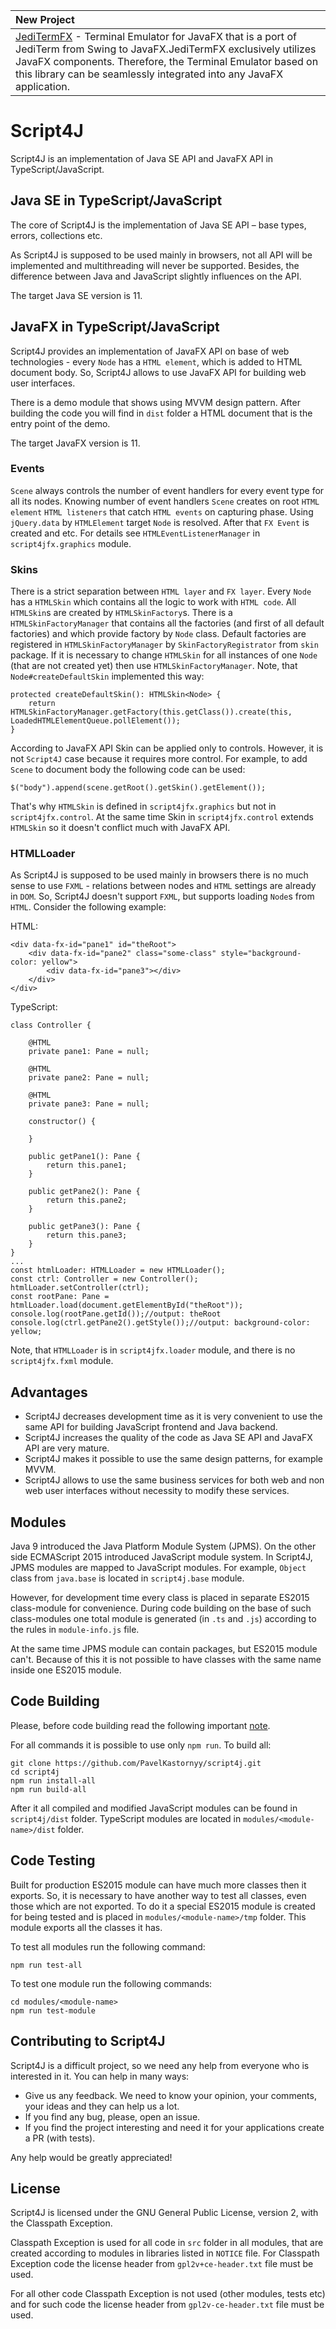 | New Project  |
|:-------------|
| [JediTermFX](https://github.com/PavelKastornyy/jeditermfx) - Terminal Emulator for JavaFX  that is a port of JediTerm from Swing to JavaFX.JediTermFX exclusively utilizes JavaFX components. Therefore, the Terminal Emulator based on this library can be seamlessly integrated into any JavaFX application.  |

# Script4J
Script4J is an implementation of Java SE API and JavaFX API in TypeScript/JavaScript.

## Java SE in TypeScript/JavaScript
The core of Script4J is the implementation of Java SE API – base types, errors, collections etc. 

As Script4J is supposed to be used mainly in browsers, not all API will be implemented and multithreading will never 
be supported. Besides, the difference between Java and JavaScript slightly influences on the API.

The target Java SE version is 11.

## JavaFX in TypeScript/JavaScript
Script4J provides an implementation of JavaFX API on base of web technologies - every `Node` has a `HTML element`, which
is added to HTML document body. So, Script4J allows to use JavaFX API for building web user interfaces.

There is a demo module that shows using MVVM design pattern. After building the code you will find in `dist` folder 
a HTML document that is the entry point of the demo.

The target JavaFX version is 11.

### Events
`Scene` always controls the number of event handlers for every event type for all its nodes. Knowing number of event
handlers `Scene` creates on root `HTML element` `HTML listeners` that catch `HTML events` on capturing phase. 
Using `jQuery.data` by `HTMLElement` target `Node` is resolved. After that `FX Event` is created and etc. For details 
see `HTMLEventListenerManager` in `script4jfx.graphics` module.

### Skins
There is a strict separation between `HTML layer` and `FX layer`. Every `Node` has a `HTMLSkin` which contains all the
logic to work with `HTML code`. All `HTMLSkin`s are created by `HTMLSkinFactory`s. There is a `HTMLSkinFactoryManager`
that contains all the factories (and first of all default factories) and which provide factory by `Node` class. Default
factories are registered in `HTMLSkinFactoryManager` by `SkinFactoryRegistrator` from `skin` package.
If it is necessary to change `HTMLSkin` for all instances of one `Node` (that are not created yet) then use 
`HTMLSkinFactoryManager`. Note, that `Node#createDefaultSkin` implemented this way:

```
protected createDefaultSkin(): HTMLSkin<Node> {
    return HTMLSkinFactoryManager.getFactory(this.getClass()).create(this, LoadedHTMLElementQueue.pollElement());
}
```

According to JavaFX API Skin can be applied only to controls. However, it is not `Script4J` case because it requires 
more control. For example, to add `Scene` to document body the following code can be used:
```
$("body").append(scene.getRoot().getSkin().getElement());
```
That's why `HTMLSkin` is defined in `script4jfx.graphics` but not in `script4jfx.control`. At the same time Skin in
`script4jfx.control` extends `HTMLSkin` so it doesn't conflict much with JavaFX API.

### HTMLLoader
As Script4J is supposed to be used mainly in browsers there is no much sense to use `FXML` - relations between nodes and
`HTML` settings are already in `DOM`. So, Script4J doesn't support `FXML`, but supports loading `Node`s from `HTML`. 
Consider the following example:

HTML:
```
<div data-fx-id="pane1" id="theRoot">
    <div data-fx-id="pane2" class="some-class" style="background-color: yellow">
        <div data-fx-id="pane3"></div>
    </div>
</div>
```
TypeScript:
```
class Controller {

    @HTML
    private pane1: Pane = null;    

    @HTML
    private pane2: Pane = null;

    @HTML
    private pane3: Pane = null;

    constructor() {

    }

    public getPane1(): Pane {
        return this.pane1;
    }

    public getPane2(): Pane {
        return this.pane2;
    }

    public getPane3(): Pane {
        return this.pane3;
    }
}
...
const htmlLoader: HTMLLoader = new HTMLLoader();
const ctrl: Controller = new Controller();
htmlLoader.setController(ctrl);
const rootPane: Pane = htmlLoader.load(document.getElementById("theRoot"));
console.log(rootPane.getId());//output: theRoot
console.log(ctrl.getPane2().getStyle());//output: background-color: yellow;
```
Note, that `HTMLLoader` is in `script4jfx.loader` module, and there is no `script4jfx.fxml` module.

## Advantages
* Script4J decreases development time as it is very convenient to use the same API for building JavaScript frontend and
Java backend.
* Script4J increases the quality of the code as Java SE API and JavaFX API are very mature.
* Script4J makes it possible to use the same design patterns, for example MVVM.
* Script4J allows to use the same business services for both web and non web user interfaces without necessity to modify
these services.

## Modules
Java 9 introduced the Java Platform Module System (JPMS). On the other side ECMAScript 2015 introduced JavaScript 
module system. In Script4J, JPMS modules are mapped to JavaScript modules. For example, `Object` class from
`java.base` is located in `script4j.base` module.

However, for development time every class is placed in separate ES2015 class-module for convenience. During code 
building on the base of such class-modules one total module is generated (in `.ts` and `.js`) according to the rules in
`module-info.js` file.

At the same time JPMS module can contain packages, but ES2015 module can't. Because of this it is not possible to have
classes with the same name inside one ES2015 module.

## Code Building
Please, before code building read the following important [note](#contributing-to-script4j). 

For all commands it is possible to use only `npm run`. To build all:
```
git clone https://github.com/PavelKastornyy/script4j.git
cd script4j
npm run install-all
npm run build-all
```
After it all compiled and modified JavaScript modules can be found in `script4j/dist` folder. TypeScript modules are 
located in `modules/<module-name>/dist` folder.

## Code Testing
Built for production ES2015 module can have much more classes then it exports. So, it is necessary to have another way
to test all classes, even those which are not exported. To do it a special ES2015 module is created for being tested 
and is placed in `modules/<module-name>/tmp` folder. This module exports all the classes it has.

To test all modules run the following command:
```
npm run test-all
```

To test one module run the following commands:
```
cd modules/<module-name>
npm run test-module
```

## Contributing to Script4J
Script4J is a difficult project, so we need any help from everyone who is interested in it. You can help in many ways:

* Give us any feedback. We need to know your opinion, your comments, your ideas and they can help us a lot.
* If you find any bug, please, open an issue.
* If you find the project interesting and need it for your applications create a PR (with tests).

Any help would be greatly appreciated!

## License

Script4J is licensed under the GNU General Public License, version 2, with the Classpath Exception. 

Classpath Exception is used for all code in `src` folder in all modules, that are created according to modules in 
libraries listed in `NOTICE` file. For Classpath Exception code the license header from `gpl2v+ce-header.txt` file must 
be used.

For all other code Classpath Exception is not used (other modules, tests etc) and for such code the license header 
from `gpl2v-ce-header.txt` file must be used.

